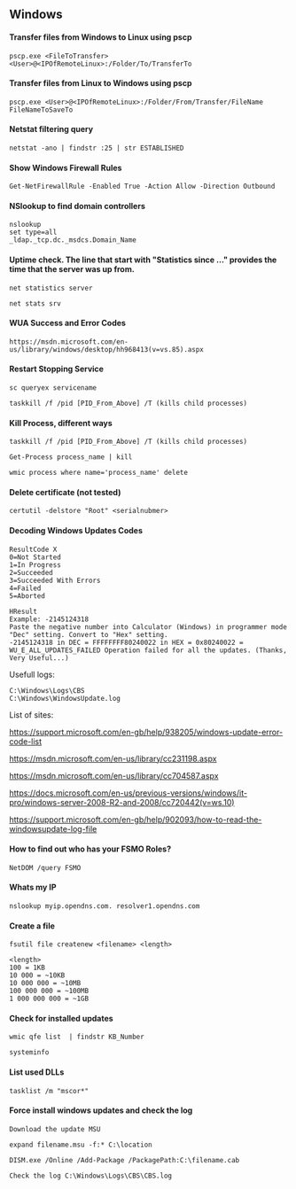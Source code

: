 ## Windows

#### Transfer files from Windows to Linux using pscp
```pscp.exe <FileToTransfer> <User>@<IPOfRemoteLinux>:/Folder/To/TransferTo```

#### Transfer files from Linux to Windows using pscp
```pscp.exe <User>@<IPOfRemoteLinux>:/Folder/From/Transfer/FileName FileNameToSaveTo```

#### Netstat filtering query
```netstat -ano | findstr :25 | str ESTABLISHED```

#### Show Windows Firewall Rules

```
Get-NetFirewallRule -Enabled True -Action Allow -Direction Outbound
```

#### NSlookup to find domain controllers
```
nslookup
set type=all
_ldap._tcp.dc._msdcs.Domain_Name
```
#### Uptime check. The line that start with "Statistics since …" provides the time that the server was up from.

```net statistics server```

```net stats srv```

#### WUA Success and Error Codes
```https://msdn.microsoft.com/en-us/library/windows/desktop/hh968413(v=vs.85).aspx```

#### Restart Stopping Service

```sc queryex servicename```

```taskkill /f /pid [PID_From_Above] /T (kills child processes)```

#### Kill Process, different ways

```taskkill /f /pid [PID_From_Above] /T (kills child processes)```

```Get-Process process_name | kill```

```wmic process where name='process_name' delete```

#### Delete certificate (not tested)
```certutil -delstore "Root" <serialnubmer>```

#### Decoding Windows Updates Codes
```
ResultCode X
0=Not Started
1=In Progress
2=Succeeded
3=Succeeded With Errors
4=Failed
5=Aborted
```

```
HResult 
Example: -2145124318
Paste the negative number into Calculator (Windows) in programmer mode "Dec" setting. Convert to "Hex" setting.
-2145124318 in DEC = FFFFFFFF80240022 in HEX = 0x80240022 = WU_E_ALL_UPDATES_FAILED Operation failed for all the updates. (Thanks, Very Useful...)
```

Usefull logs:

```
C:\Windows\Logs\CBS
C:\Windows\WindowsUpdate.log
```

List of sites:

https://support.microsoft.com/en-gb/help/938205/windows-update-error-code-list

https://msdn.microsoft.com/en-us/library/cc231198.aspx

https://msdn.microsoft.com/en-us/library/cc704587.aspx

https://docs.microsoft.com/en-us/previous-versions/windows/it-pro/windows-server-2008-R2-and-2008/cc720442(v=ws.10)

https://support.microsoft.com/en-gb/help/902093/how-to-read-the-windowsupdate-log-file



#### How to find out who has your FSMO Roles?
```NetDOM /query FSMO```

#### Whats my IP
```nslookup myip.opendns.com. resolver1.opendns.com```

#### Create a file

```fsutil file createnew <filename> <length>```

```
<length>
100 = 1KB
10 000 = ~10KB
10 000 000 = ~10MB
100 000 000 = ~100MB
1 000 000 000 = ~1GB
```

#### Check for installed updates

```wmic qfe list  | findstr KB_Number```

```systeminfo```

#### List used DLLs

```tasklist /m "mscor*"```

#### Force install windows updates and check the log

```
Download the update MSU

expand filename.msu -f:* C:\location

DISM.exe /Online /Add-Package /PackagePath:C:\filename.cab

Check the log C:\Windows\Logs\CBS\CBS.log
```
